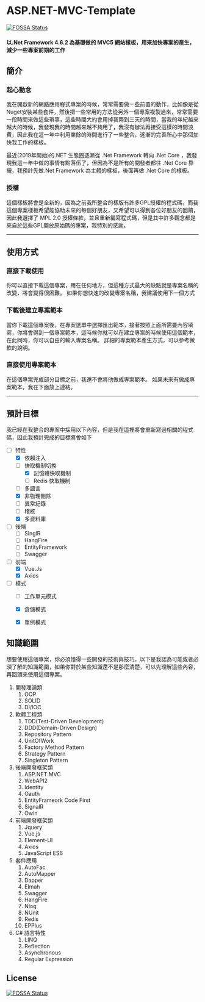 # ASP.NET-MVC-Template
[![FOSSA Status](https://app.fossa.io/api/projects/git%2Bgithub.com%2FHiroHsu%2FASP.NET-MVC-Template.svg?type=shield)](https://app.fossa.io/projects/git%2Bgithub.com%2FHiroHsu%2FASP.NET-MVC-Template?ref=badge_shield)

#### 以.Net Framework 4.6.2 為基礎做的 MVC5 網站樣板，用來加快專案的產生，減少一些專案前期的工作

## 簡介
### 起心動念
我在開啟新的網路應用程式專案的時候，常常需要做一些前置的動作，比如像是從Nuget安裝某些套件，然後把一些常用的方法從另外一個專案複製過來，常常需要一段時間來做這些瑣事，這些時間大約會用掉我兩到三天的時間，當我的年紀越來越大的時候，我發現我的時間越來越不夠用了，我沒有辦法再接受這樣的時間浪費，因此我在這一年中利用業餘的時間進行了一些整合，逐漸的完善所心中那個加快我工作的樣板。

最近(2019年開始)的.NET 生態圈逐漸從 .Net Framework 轉向 .Net Core ，我發現我這一年中做的事情有點落伍了，但因為不是所有的開發者都往 .Net Core 靠攏，我預計先做.Net Framework 為主體的樣板，後面再做 .Net Core 的樣板。

### 授權
這個樣板將會是全新的，因為之前我所整合的樣版有許多GPL授權的程式碼，而我這個專案樣板希望能協助未來的每個好朋友，又希望可以得到各位好朋友的回饋，因此我選擇了 MPL 2.0 授權條款，並且重新編寫程式碼，但是其中許多觀念都是來自於這些GPL開放原始碼的專案，我特別的感謝。

***

## 使用方式
### 直接下載使用
你可以直接下載這個專案，用在任何地方，但這種方式最大的缺點就是專案名稱的改變，將會變得很困難。
如果你想快速的改變專案名稱，我建議使用下一個方式

### 下載後建立專案範本
當你下載這個專案後，在專案選單中選擇匯出範本，接著按照上面所需要內容填寫，你將會得到一個專案範本，這時候你就可以在建立專案的時候使用這個範本，在此同時，你可以自由的輸入專案名稱。
詳細的專案範本產生方式，可以參考微軟的說明。

### 直接使用專案範本
在這個專案完成部分目標之前，我還不會將他做成專案範本。
如果未來有做成專案範本，我在下面放上連結。

---

## 預計目標

我已經在我整合的專案中採用以下內容，但是我在這裡將會重新寫過相關的程式碼，因此我預計完成的目標將會如下


- [ ] 特性
  - [x] 依賴注入
  - [ ] 快取機制切換
    - [x] 記憶體快取機制
    - [ ] Redis 快取機制
  - [ ] 多語言
  - [x] 非物理刪除
  - [ ] 異常紀錄
  - [ ] 稽核
  - [x] 多資料庫
  
- [ ] 後端
  - [ ] SinglR
  - [ ] HangFire
  - [ ] EntityFramework
  - [ ] Swagger
  
- [ ] 前端
  - [x] Vue.Js
  - [x] Axios
  
- [ ] 模式
  - [ ] 工作單元模式
  - [x] 倉儲模式
  - [x] 單例模式     
  


## 知識範圍
想要使用這個專案，你必須懂得一些開發的技術與技巧，以下是我認為可能或者必須了解的知識範圍，如果你對於某些知識還不是那麼清楚，可以先理解這些內容，再回頭來使用這個專案。

1. 開發理論類
    1. OOP
    1. SOLID  
    1. DI/IOC
2. 軟體工程類
    1. TDD(Test-Driven Development)
    1. DDD(Domain-Driven Design)
    1. Repository Pattern
    1. UnitOfWork
    1. Factory Method Pattern
    1. Strategy Pattern
    1. Singleton Pattern
3. 後端開發框架類
    1. ASP.NET MVC
    1. WebAPI2
    1. Identity
    1. Oauth
    1. EntityFrameork Code First
    1. SignalR
    1. Owin
4. 前端開發框架類
    1. Jquery
    1. Vue.js
    1. Element-UI
    1. Axios
    1. JavaScript ES6
5. 套件應用
    1. AutoFac
    1. AutoMapper
    1. Dapper
    1. Elmah
    1. Swagger
    1. HangFire
    1. Nlog
    1. NUnit
    1. Redis
    1. EPPlus
6. C# 語言特性
    1. LINQ
    1. Reflection
    1. Asynchronous
    1. Regular Expression





## License
[![FOSSA Status](https://app.fossa.io/api/projects/git%2Bgithub.com%2FHiroHsu%2FASP.NET-MVC-Template.svg?type=large)](https://app.fossa.io/projects/git%2Bgithub.com%2FHiroHsu%2FASP.NET-MVC-Template?ref=badge_large)